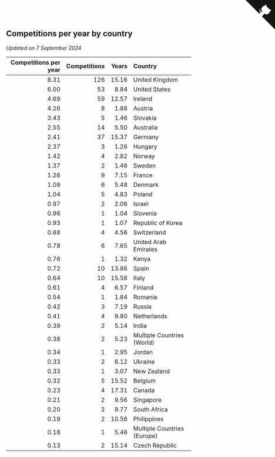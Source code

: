 ## Competitions per year by country

*Updated on  7 September 2024*

| Competitions per year | Competitions | Years | Country |
| ---: | ---: | ---: | :--- |
| 8.31 | 126 | 15.16 | United Kingdom |
| 6.00 | 53 | 8.84 | United States |
| 4.69 | 59 | 12.57 | Ireland |
| 4.26 | 8 | 1.88 | Austria |
| 3.43 | 5 | 1.46 | Slovakia |
| 2.55 | 14 | 5.50 | Australia |
| 2.41 | 37 | 15.37 | Germany |
| 2.37 | 3 | 1.26 | Hungary |
| 1.42 | 4 | 2.82 | Norway |
| 1.37 | 2 | 1.46 | Sweden |
| 1.26 | 9 | 7.15 | France |
| 1.09 | 6 | 5.48 | Denmark |
| 1.04 | 5 | 4.83 | Poland |
| 0.97 | 2 | 2.06 | Israel |
| 0.96 | 1 | 1.04 | Slovenia |
| 0.93 | 1 | 1.07 | Republic of Korea |
| 0.88 | 4 | 4.56 | Switzerland |
| 0.78 | 6 | 7.65 | United Arab Emirates |
| 0.76 | 1 | 1.32 | Kenya |
| 0.72 | 10 | 13.86 | Spain |
| 0.64 | 10 | 15.56 | Italy |
| 0.61 | 4 | 6.57 | Finland |
| 0.54 | 1 | 1.84 | Romania |
| 0.42 | 3 | 7.19 | Russia |
| 0.41 | 4 | 9.80 | Netherlands |
| 0.39 | 2 | 5.14 | India |
| 0.38 | 2 | 5.23 | Multiple Countries (World) |
| 0.34 | 1 | 2.95 | Jordan |
| 0.33 | 2 | 6.12 | Ukraine |
| 0.33 | 1 | 3.07 | New Zealand |
| 0.32 | 5 | 15.52 | Belgium |
| 0.23 | 4 | 17.31 | Canada |
| 0.21 | 2 | 9.56 | Singapore |
| 0.20 | 2 | 9.77 | South Africa |
| 0.19 | 2 | 10.56 | Philippines |
| 0.18 | 1 | 5.46 | Multiple Countries (Europe) |
| 0.13 | 2 | 15.14 | Czech Republic |


<a href="https://github.com/simonkellly/wca_statistics_ireland" class="github-corner" aria-label="View source on Github"><svg width="80" height="80" viewBox="0 0 250 250" style="fill:#151513; color:#fff; position: absolute; top: 0; border: 0; right: 0;" aria-hidden="true"><path d="M0,0 L115,115 L130,115 L142,142 L250,250 L250,0 Z"></path><path d="M128.3,109.0 C113.8,99.7 119.0,89.6 119.0,89.6 C122.0,82.7 120.5,78.6 120.5,78.6 C119.2,72.0 123.4,76.3 123.4,76.3 C127.3,80.9 125.5,87.3 125.5,87.3 C122.9,97.6 130.6,101.9 134.4,103.2" fill="currentColor" style="transform-origin: 130px 106px;" class="octo-arm"></path><path d="M115.0,115.0 C114.9,115.1 118.7,116.5 119.8,115.4 L133.7,101.6 C136.9,99.2 139.9,98.4 142.2,98.6 C133.8,88.0 127.5,74.4 143.8,58.0 C148.5,53.4 154.0,51.2 159.7,51.0 C160.3,49.4 163.2,43.6 171.4,40.1 C171.4,40.1 176.1,42.5 178.8,56.2 C183.1,58.6 187.2,61.8 190.9,65.4 C194.5,69.0 197.7,73.2 200.1,77.6 C213.8,80.2 216.3,84.9 216.3,84.9 C212.7,93.1 206.9,96.0 205.4,96.6 C205.1,102.4 203.0,107.8 198.3,112.5 C181.9,128.9 168.3,122.5 157.7,114.1 C157.9,116.9 156.7,120.9 152.7,124.9 L141.0,136.5 C139.8,137.7 141.6,141.9 141.8,141.8 Z" fill="currentColor" class="octo-body"></path></svg></a><style>.github-corner:hover .octo-arm{animation:octocat-wave 560ms ease-in-out}@keyframes octocat-wave{0%,100%{transform:rotate(0)}20%,60%{transform:rotate(-25deg)}40%,80%{transform:rotate(10deg)}}@media (max-width:500px){.github-corner:hover .octo-arm{animation:none}.github-corner .octo-arm{animation:octocat-wave 560ms ease-in-out}}</style>
